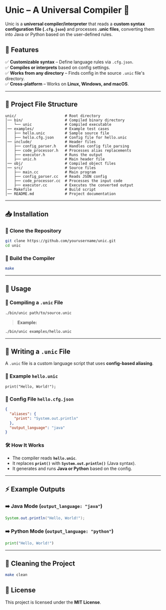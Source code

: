 # **Unic – A Universal Compiler** 🚀

Unic is a **universal compiler/interpreter** that reads a **custom syntax configuration file (`.cfg.json`)** and processes **.unic files**, converting them into Java or Python based on the user-defined rules.

## **📌 Features**
✅ **Customizable syntax** – Define language rules via `.cfg.json`.  
✅ **Compiles or interprets** based on config settings.  
✅ **Works from any directory** – Finds config in the source `.unic` file's directory.  
✅ **Cross-platform** – Works on **Linux, Windows, and macOS**.  

---

## **📂 Project File Structure**
```
unic/                      # Root directory
│── bin/                   # Compiled binary directory
│   └── unic               # Compiled executable
│── examples/              # Example test cases
│   ├── hello.unic         # Sample source file
│   ├── hello.cfg.json     # Config file for hello.unic
│── include/               # Header files
│   ├── config_parser.h    # Handles config file parsing
│   ├── code_processor.h   # Processes alias replacements
│   ├── executor.h         # Runs the output
│   ├── unic.h             # Main header file
│── obj/                   # Compiled object files
│── src/                   # Source files
│   ├── main.cc            # Main program
│   ├── config_parser.cc   # Reads JSON config
│   ├── code_processor.cc  # Processes the input code
│   ├── executor.cc        # Executes the converted output
│── Makefile               # Build script
│── README.md              # Project documentation
```

---

## **📥 Installation**
### **🔹 Clone the Repository**
```sh
git clone https://github.com/yourusername/unic.git
cd unic
```

### **🔹 Build the Compiler**
```sh
make
```

---

## **🚀 Usage**
### **🔹 Compiling a `.unic` File**
```sh
./bin/unic path/to/source.unic
```
> **Example:**  
```sh
./bin/unic examples/hello.unic
```
---

## **📖 Writing a `.unic` File**
A `.unic` file is a custom language script that uses **config-based aliasing**.

### **🔹 Example `hello.unic`**
```unic
print("Hello, World!");
```

### **🔹 Config File `hello.cfg.json`**
```json
{
  "aliases": {
    "print": "System.out.println"
  },
  "output_language": "java"
}
```

### **🛠 How It Works**
- The compiler reads **`hello.unic`**.
- It replaces **`print()`** with **`System.out.println()`** (Java syntax).
- It generates and runs **Java or Python** based on the config.

---

## **⚡ Example Outputs**
### **➡️ Java Mode (`output_language: "java"`)**
```java
System.out.println("Hello, World!");
```

### **➡️ Python Mode (`output_language: "python"`)**
```python
print("Hello, World!")
```

---

## **🧹 Cleaning the Project**
```sh
make clean
```

## **📜 License**
This project is licensed under the **MIT License**.
